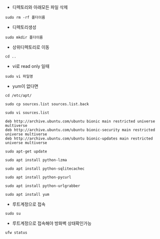 - 디렉토리와 아래모든 파일 삭제

```
sudo rm -rf 폴더이름
```

- 디렉토리생성

```
sudo mkdir 폴더이름
```

- 상위디렉토리로 이동

```
cd ..
```

- vi로 read only 일때

```
sudo vi 파일명
```

- yum이 없다면

```
cd /etc/apt/

sudo cp sources.list sources.list.back

sudo vi sources.list

deb http://archive.ubuntu.com/ubuntu bionic main restricted universe multiverse
deb http://archive.ubuntu.com/ubuntu bionic-security main restricted universe multiverse
deb http://archive.ubuntu.com/ubuntu bionic-updates main restricted universe multiverse

sudo apt-get update

sudo apt install python-lzma

sudo apt install python-sqlitecachec

sudo apt install python-pycurl

sudo apt install python-urlgrabber

sudo apt install yum
```

- 루트계정으로 접속

```
sudo su
```

- 루트계정으로 접속해야 방화벽 상태확인가능

```
ufw status
```
